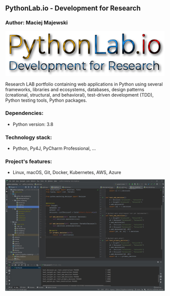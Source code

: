 ## PythonLab.io - Development for Research

### Author: Maciej Majewski


![PythonLab.io](/images/pythonlab.io.jpg)


Research LAB portfolio containing web applications in Python using several frameworks, libraries and ecosystems, databases, design patterns (creational, structural, and behavioral), test-driven development (TDD), Python testing tools, Python packages.


### Dependencies:
* Python version: 3.8 <br />

### Technology stack:
* Python, Py4J, PyCharm Professional, ...

### Project's features: 
* Linux, macOS, Git, Docker, Kubernetes, AWS, Azure

![Test-driven development (TDD)](/images/tdd.jpg)